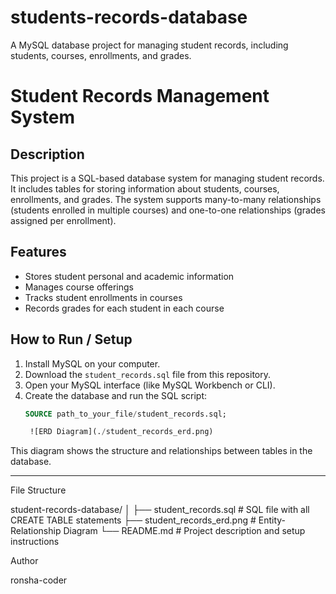 # students-records-database
A MySQL database project for managing student records, including students, courses, enrollments, and grades.

# Student Records Management System

## Description
This project is a SQL-based database system for managing student records. It includes tables for storing information about students, courses, enrollments, and grades. The system supports many-to-many relationships (students enrolled in multiple courses) and one-to-one relationships (grades assigned per enrollment).

## Features
- Stores student personal and academic information
- Manages course offerings
- Tracks student enrollments in courses
- Records grades for each student in each course

## How to Run / Setup
1. Install MySQL on your computer.
2. Download the `student_records.sql` file from this repository.
3. Open your MySQL interface (like MySQL Workbench or CLI).
4. Create the database and run the SQL script:
   ```sql
   SOURCE path_to_your_file/student_records.sql;
   
    ![ERD Diagram](./student_records_erd.png)

This diagram shows the structure and relationships between tables in the database.




---

File Structure

student-records-database/
│
├── student_records.sql        # SQL file with all CREATE TABLE statements
├── student_records_erd.png    # Entity-Relationship Diagram
└── README.md                  # Project description and setup instructions

Author

ronsha-coder 
